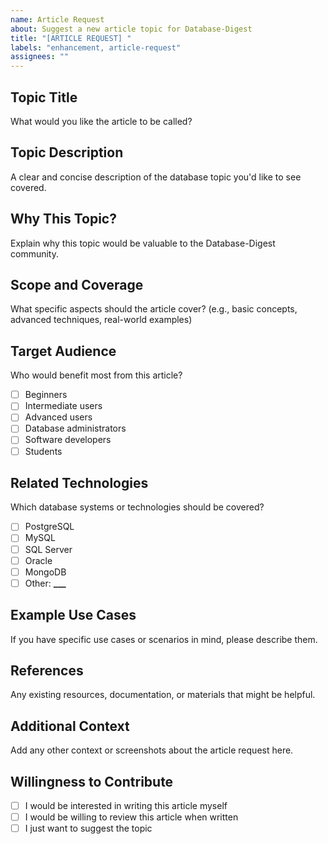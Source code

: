 ```yaml
---
name: Article Request
about: Suggest a new article topic for Database-Digest
title: "[ARTICLE REQUEST] "
labels: "enhancement, article-request"
assignees: ""
---
```


## Topic Title

What would you like the article to be called?

## Topic Description

A clear and concise description of the database topic you'd like to see covered.

## Why This Topic?

Explain why this topic would be valuable to the Database-Digest community.

## Scope and Coverage

What specific aspects should the article cover? (e.g., basic concepts, advanced techniques, real-world examples)

## Target Audience

Who would benefit most from this article?

-   [ ] Beginners
-   [ ] Intermediate users
-   [ ] Advanced users
-   [ ] Database administrators
-   [ ] Software developers
-   [ ] Students

## Related Technologies

Which database systems or technologies should be covered?

-   [ ] PostgreSQL
-   [ ] MySQL
-   [ ] SQL Server
-   [ ] Oracle
-   [ ] MongoDB
-   [ ] Other: ****\_\_\_****

## Example Use Cases

If you have specific use cases or scenarios in mind, please describe them.

## References

Any existing resources, documentation, or materials that might be helpful.

## Additional Context

Add any other context or screenshots about the article request here.

## Willingness to Contribute

-   [ ] I would be interested in writing this article myself
-   [ ] I would be willing to review this article when written
-   [ ] I just want to suggest the topic
